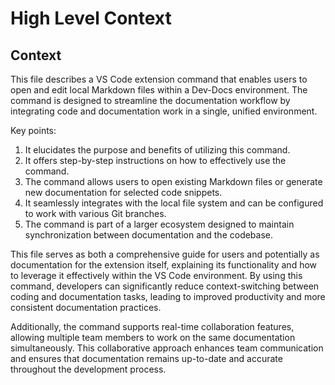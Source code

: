 

  # High Level Context
## Context
This file describes a VS Code extension command that enables users to open and edit local Markdown files within a Dev-Docs environment. The command is designed to streamline the documentation workflow by integrating code and documentation work in a single, unified environment.

Key points:
1. It elucidates the purpose and benefits of utilizing this command.
2. It offers step-by-step instructions on how to effectively use the command.
3. The command allows users to open existing Markdown files or generate new documentation for selected code snippets.
4. It seamlessly integrates with the local file system and can be configured to work with various Git branches.
5. The command is part of a larger ecosystem designed to maintain synchronization between documentation and the codebase.

This file serves as both a comprehensive guide for users and potentially as documentation for the extension itself, explaining its functionality and how to leverage it effectively within the VS Code environment. By using this command, developers can significantly reduce context-switching between coding and documentation tasks, leading to improved productivity and more consistent documentation practices.

Additionally, the command supports real-time collaboration features, allowing multiple team members to work on the same documentation simultaneously. This collaborative approach enhances team communication and ensures that documentation remains up-to-date and accurate throughout the development process.

  